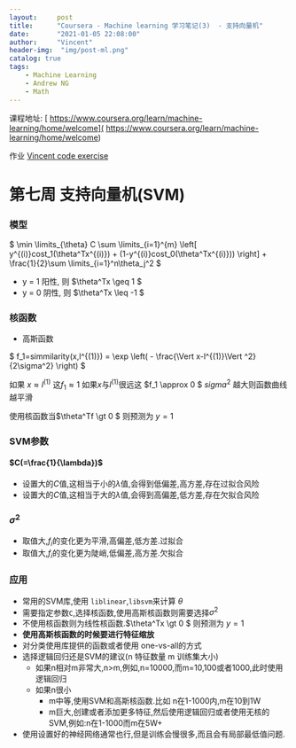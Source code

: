 ```yaml
---
layout:     post
title:      "Coursera - Machine learning 学习笔记(3)  - 支持向量机"
date:       "2021-01-05 22:08:00"
author:     "Vincent"
header-img:  "img/post-ml.png"
catalog: true
tags:
    - Machine Learning
    - Andrew NG
    - Math
---
```


课程地址: [ https://www.coursera.org/learn/machine-learning/home/welcome]( https://www.coursera.org/learn/machine-learning/home/welcome)

作业 [Vincent code exercise](https://github.com/vincentmi/machine-learning-exercise)


# 第七周 支持向量机(SVM)

### 模型

$
\min \limits_{\theta} C \sum \limits_{i=1}^{m} \left[ y^{(i)}cost_1(\theta^Tx^{(i)}) + (1-y^{(i)}cost_0(\theta^Tx^{(i)})) \right] + \frac{1}{2}\sum \limits_{i=1}^n\theta_j^2
$

- y = 1 阳性, 则 $\theta^Tx \geq 1 $
-  y = 0 阴性, 则 $\theta^Tx \leq -1 $


### 核函数

- 高斯函数

$
f_1=simmilarity(x,l^{(1)}) = \exp \left( - \frac{\Vert x-l^{(1)}\Vert ^2}{2\sigma^2} \right)
$

如果 $x\approx l^{(1)}$ 这$f_1 \approx 1$ 
如果$x$与$l^{(1)}$很远这 $f_1 \approx 0 $ 
$sigma^2$ 越大则函数曲线越平滑

使用核函数当$\theta^Tf \gt 0 $ 则预测为 $y=1$

### SVM参数

#### $C(=\frac{1}{\lambda})$

- 设置大的$C$值,这相当于小的$\lambda$值,会得到低偏差,高方差,存在过拟合风险
- 设置大的$C$值,这相当于大的$\lambda$值,会得到高偏差,低方差,存在欠拟合风险 

### $\sigma^2$ 
 
 - 取值大,$f_i$的变化更为平滑,高偏差,低方差.过拟合
 - 取值大,$f_i$的变化更为陡峭,低偏差,高方差.欠拟合

### 应用

- 常用的SVM库,使用 ```liblinear```,```libsvm```来计算 $\theta$
- 需要指定参数```C```,选择核函数,使用高斯核函数则需要选择$\sigma^2$
- 不使用核函数则为线性核函数.$\theta^Tx \gt 0 $ 则预测为 $y=1$
- **使用高斯核函数的时候要进行特征缩放**
- 对分类使用库提供的函数或者使用 one-vs-all的方式
- 选择逻辑回归还是SVM的建议(n 特征数量 m 训练集大小)
    -  如果n相对m非常大,n>m,例如,n=10000,而m=10,100或者1000,此时使用逻辑回归
    -  如果n很小
        - m中等,使用SVM和高斯核函数.比如 n在1-1000内,m在10到1W
        - m巨大,创建或者添加更多特征,然后使用逻辑回归或者使用无核的SVM,例如:n在1-1000而m在5W+
- 使用设置好的神经网络通常也行,但是训练会慢很多,而且会有局部最低值问题.

   
